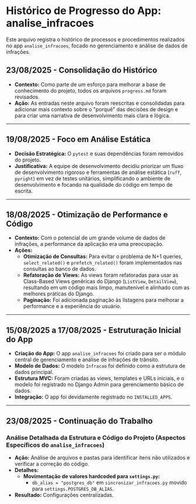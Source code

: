 # Histórico de Progresso do App: analise_infracoes

Este arquivo registra o histórico de processos e procedimentos realizados no app `analise_infracoes`, focado no gerenciamento e análise de dados de infrações.

## 23/08/2025 - Consolidação do Histórico

- **Contexto:** Como parte de um esforço para melhorar a base de conhecimento do projeto, todos os arquivos `progress.md` foram revisados.
- **Ação:** As entradas neste arquivo foram reescritas e consolidadas para adicionar mais contexto sobre o "porquê" das decisões de design e para criar uma narrativa de desenvolvimento mais clara e lógica.

---

## 19/08/2025 - Foco em Análise Estática

- **Decisão Estratégica:** O `pytest` e suas dependências foram removidos do projeto.
- **Justificativa:** A equipe de desenvolvimento decidiu priorizar um fluxo de desenvolvimento rigoroso e ferramentas de análise estática (`ruff`, `pyright`) em vez de testes unitários, simplificando o ambiente de desenvolvimento e focando na qualidade do código em tempo de escrita.

---

## 18/08/2025 - Otimização de Performance e Código

- **Contexto:** Com o potencial de um grande volume de dados de infrações, a performance da aplicação era uma preocupação.
- **Ações:**
    - **Otimização de Consultas:** Para evitar o problema de N+1 queries, `select_related()` e `prefetch_related()` foram implementados nas consultas ao banco de dados.
    - **Refatoração de Views:** As views foram refatoradas para usar as Class-Based Views genéricas do Django (`ListView`, `DetailView`), resultando em um código mais limpo, manutenível e alinhado com as melhores práticas do Django.
    - **Paginação:** Foi adicionada paginação às listagens para melhorar a performance e a experiência do usuário.

---

## 15/08/2025 a 17/08/2025 - Estruturação Inicial do App

- **Criação do App:** O app `analise_infracoes` foi criado para ser o módulo central de gerenciamento e análise de infrações de trânsito.
- **Modelo de Dados:** O modelo `Infracao` foi definido como a estrutura de dados principal.
- **Estrutura MVC:** Foram criadas as views, templates e URLs iniciais, e o modelo foi registrado no Django Admin para gerenciamento básico de dados.
- **Integração:** O app foi devidamente registrado no `INSTALLED_APPS`.


---

## 23/08/2025 - Continuação do Trabalho

### Análise Detalhada da Estrutura e Código do Projeto (Aspectos Específicos do `analise_infracoes`)
- **Ação:** Análise de arquivos e pastas para identificar itens não utilizados e verificar a correção do código.
- **Detalhes:**
    - **Movimentação de valores hardcoded para `settings.py`:**
        - `db_alias = "postgres_db"` em `sincronizar_infracoes.py` movido para `settings.POSTGRES_DB_ALIAS`.
- **Resultado:** Configurações centralizadas.